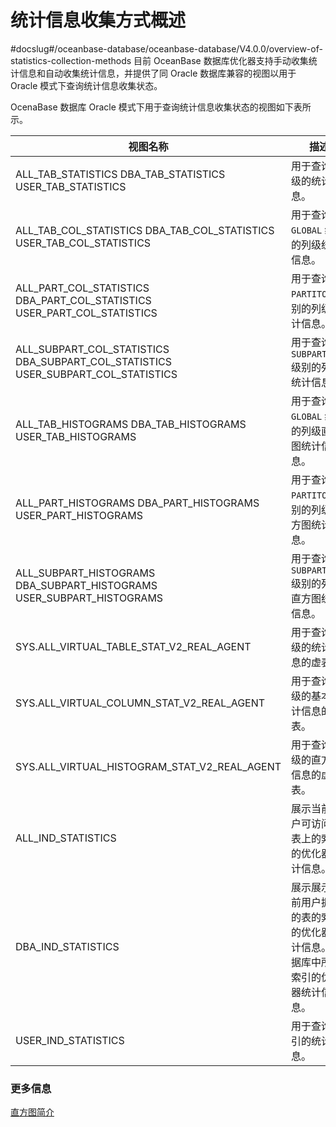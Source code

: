 统计信息收集方式概述 
===============================
#docslug#/oceanbase-database/oceanbase-database/V4.0.0/overview-of-statistics-collection-methods
目前 OceanBase 数据库优化器支持手动收集统计信息和自动收集统计信息，并提供了同 Oracle 数据库兼容的视图以用于 Oracle 模式下查询统计信息收集状态。

OcenaBase 数据库 Oracle 模式下用于查询统计信息收集状态的视图如下表所示。


|                                                       视图名称                                                        |                        描述                         |
|-------------------------------------------------------------------------------------------------------------------|---------------------------------------------------|
| ALL_TAB_STATISTICS DBA_TAB_STATISTICS USER_TAB_STATISTICS                         |  用于查询表级的统计信息。                     |
| ALL_TAB_COL_STATISTICS DBA_TAB_COL_STATISTICS USER_TAB_COL_STATISTICS             |  用于查询 `GLOBAL` 级别的列级统计信息。         |
| ALL_PART_COL_STATISTICS DBA_PART_COL_STATISTICS USER_PART_COL_STATISTICS          |  用于查询 `PARTITON` 级别的列级统计信息。       |
| ALL_SUBPART_COL_STATISTICS DBA_SUBPART_COL_STATISTICS USER_SUBPART_COL_STATISTICS |  用于查询 `SUBPARTITON` 级别的列级统计信息。    |
| ALL_TAB_HISTOGRAMS DBA_TAB_HISTOGRAMS USER_TAB_HISTOGRAMS                         |  用于查询 `GLOBAL` 级别的列级直方图统计信息。      |
| ALL_PART_HISTOGRAMS DBA_PART_HISTOGRAMS USER_PART_HISTOGRAMS                      |  用于查询 `PARTITON` 级别的列级直方图统计信息。    |
| ALL_SUBPART_HISTOGRAMS DBA_SUBPART_HISTOGRAMS USER_SUBPART_HISTOGRAMS             |  用于查询 `SUBPARTITON` 级别的列级直方图统计信息。 |
| SYS.ALL_VIRTUAL_TABLE_STAT_V2_REAL_AGENT                                                                          | 用于查询表级的统计信息的虚表。                                   |
| SYS.ALL_VIRTUAL_COLUMN_STAT_V2_REAL_AGENT                                                                         | 用于查询列级的基本统计信息的虚表。                                 |
| SYS.ALL_VIRTUAL_HISTOGRAM_STAT_V2_REAL_AGENT                                                                      | 用于查询列级的直方图信息的虚表。                                  |
|ALL_IND_STATISTICS| 展示当前用户可访问的表上的索引的优化器统计信息。|
|DBA_IND_STATISTICS|展示展示当前用户拥有的表的索引的优化器统计信息。数据库中所有索引的优化器统计信息。|
|USER_IND_STATISTICS|用于查询索引的统计信息。|



### 更多信息 

[直方图简介](../2.statistics-collection-methods/2.histogram-introduction.md)
